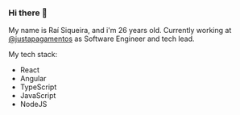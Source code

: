 ### Hi there 👋

My name is Raí Siqueira, and i'm 26 years old. Currently working at [@justapagamentos](https://github.com/justapagamentos) as Software Engineer and tech lead.

My tech stack:

- React
- Angular
- TypeScript
- JavaScript
- NodeJS

<!--
**raisiqueira/raisiqueira** is a ✨ _special_ ✨ repository because its `README.md` (this file) appears on your GitHub profile.

Here are some ideas to get you started:

- 🔭 I’m currently working on ...
- 🌱 I’m currently learning ...
- 👯 I’m looking to collaborate on ...
- 🤔 I’m looking for help with ...
- 💬 Ask me about ...
- 📫 How to reach me: ...
- 😄 Pronouns: ...
- ⚡ Fun fact: ...
-->
